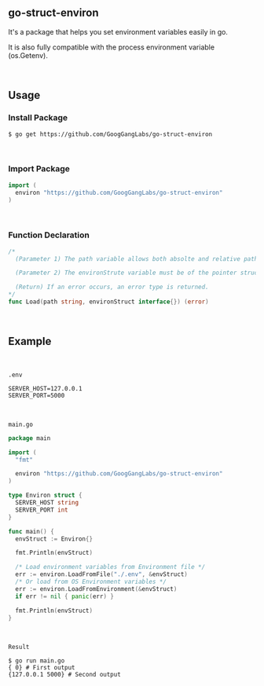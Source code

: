 ## go-struct-environ

It's a package that helps you set environment variables easily in go.<br>

It is also fully compatible with the process environment variable (os.Getenv).

<br>

## Usage

### Install Package

```Shell
$ go get https://github.com/GoogGangLabs/go-struct-environ
```

<br>

### Import Package

```Go
import (
  environ "https://github.com/GoogGangLabs/go-struct-environ"
)
```

<br>

### Function Declaration

```Go
/*
  (Parameter 1) The path variable allows both absolte and relative paths.

  (Parameter 2) The environStrute variable must be of the pointer struct type.

  (Return) If an error occurs, an error type is returned.
*/
func Load(path string, environStruct interface{}) (error)
```

<br>

## Example

<br>

`.env`

```Plain Text
SERVER_HOST=127.0.0.1
SERVER_PORT=5000
```

<br>

`main.go`

```Go
package main

import (
  "fmt"

  environ "https://github.com/GoogGangLabs/go-struct-environ"
)

type Environ struct {
  SERVER_HOST string
  SERVER_PORT int
}

func main() {
  envStruct := Environ{}

  fmt.Println(envStruct)

  /* Load environment variables from Environment file */
  err := environ.LoadFromFile("./.env", &envStruct)
  /* Or load from OS Environment variables */
  err := environ.LoadFromEnvironment(&envStruct)
  if err != nil { panic(err) }

  fmt.Println(envStruct)
}
```

<br>

`Result`

```Shell
$ go run main.go
{ 0} # First output
{127.0.0.1 5000} # Second output
```
